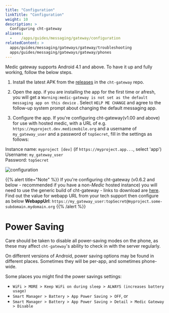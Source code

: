 ```yaml
---
title: "Configuration"
linkTitle: "Configuration"
weight: 10
description: >
  Configuring cht-gateway
aliases:
  -    /apps/guides/messaging/gateway/configuration
relatedContent: >
  apps/guides/messaging/gateways/gateway/troubleshooting
  apps/guides/messaging/gateways/gateway/phones
---
```


Medic gateway supports Android 4.1 and above. To have it up and fully working, follow the below steps.

1. Install the latest APK from the [releases](https://github.com/medic/cht-gateway/releases) in the `cht-gateway` repo.

2. Open the app.
if you are installing the app for the first time or afresh, you will get a ```Warning:medic-gateway is not set as the default messaging app on this device``` . Select ```HELP ME CHANGE``` and agree to the follow-up system prompt about changing the default messaging app.

3. Configure the app. If you're configuring cht-gateway(v1.00 and above) for use with hosted medic, with a URL of e.g. ```https://myproject.dev.medicmobile.org``` and a username of ```my_gateway_user``` and a password of ```topSecret```, fill in the settings as follows:


Instance name: `myproject [dev]`   (if ```https://myproject.app...```, select 'app')<br>
Username: `my_gateway_user`<br>
Password: `topSecret`


![configuration](gateway-config.png)

{{% alert title="Note" %}}
If you're configuring cht-gateway (v0.6.2 and below - recommended if you have a non-_Medic_ hosted instance) you will need to use the generic build of cht-gateway - links to download are [here](https://github.com/medic/cht-gateway/releases). Find out the value for webapp URL from your tech support then configure as below
 **WebappUrl**: ```https://my_gateway_user:topSecret@myproject.some-subdomain.mydomain.org```
{{% /alert %}}



 # Power Saving

 Care should be taken to disable all power-saving modes on the phone, as these may affect `cht-gateway`'s ability to check in with the server regularly.
 
 On different versions of Android, power saving options may be found in different places.  Sometimes they will be per-app, and sometimes phone-wide.  
 
 Some places you might find the power savings settings:

* `WiFi > MORE > Keep WiFi on during sleep > ALWAYS (increases battery usage)`
* `Smart Manager > Battery > App Power Saving > OFF`, or
* `Smart Manager > Battery > App Power Saving > Detail > Medic Gateway > Disable`
